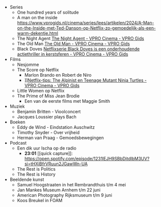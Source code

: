 - Series
	- One hundred years of solitude
	- A man on the inside
	  https://www.vprogids.nl/cinema/series/lees/artikelen/2024/A-Man-on-the-Inside-met-Ted-Danson-op-Netflix-zo-gemoedelijk-als-een-warm-dekentje.html
	- The Night Agent
	  [The Night Agent - VPRO Cinema - VPRO Gids](https://www.vprogids.nl/cinema/series/serie~15141514~the-night-agent~.html)
	- The Old Man
	  [The Old Man - VPRO Cinema - VPRO Gids](https://www.vprogids.nl/cinema/series/serie~14623975~the-old-man~.html)
	- Black Doves
	  [Netflixserie Black Doves is een onderhoudende actiethriller in kerstsferen - VPRO Cinema - VPRO Gids](https://www.vprogids.nl/cinema/series/lees/artikelen/2024/Black-Doves--onderhoudende-actiethriller-in-kerstsferen-op-Netflix.html)
- Films
	- Nesjomme
	- The Score op Netflix
		- Marlon Brando en Robert de Niro
		- ]][Netflix-tips: The Alpinist en Teenage Mutant Ninja Turtles - VPRO Cinema - VPRO Gids](https://www.vprogids.nl/cinema/lees/artikelen/specials/netflix/2025/Netflix-tips--The-Alpinist-en-Teenage-Mutant-Ninja-Turtles.html)
	- Little Women op Netflix
	- The Prime of Miss Jean Brodie
		- Een van de eerste films met Maggie Smith
- Muziek
	- Benjamin Britten - Vioolconcert
	- Jacques Loussier plays Bach
- Boeken
	- Eddy de Wind - Eindstation Auschwitz
	- Timothy Snyder - Over vrijheid
	- Herman van Praag - Gemoedsbewegingen
- Podcast
	- Een dik uur Ischa op de radio
		- **23:01** [[quick capture]]:  https://open.spotify.com/episode/1231lEJH9SBbDitdIbM3UV?si=tHXiBfrVRuun2JGawWn-UA
	- The Rest is Politics
	- The Rest is History
- Beeldende kunst
	- Samuel Hoogstraaten in het Rembrandthuis t/m 4 mei
	- Jan Mankes Museum Arnhem t/m 22 juni
	- American Photography Rijksmuseum t/m 9 juni
	- Koos Breukel in FOAM